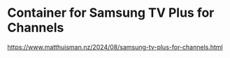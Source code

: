 # Container for Samsung TV Plus for Channels

https://www.matthuisman.nz/2024/08/samsung-tv-plus-for-channels.html
